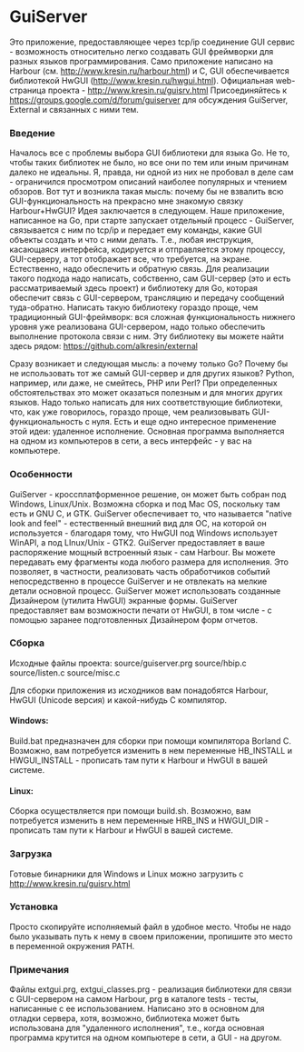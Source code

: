 ﻿# GuiServer
   Это приложение, предоставляющее через tcp/ip соединение GUI сервис - возможность относительно легко создавать GUI фреймворки для разных языков программирования.
   Само приложение написано на Harbour (см. http://www.kresin.ru/harbour.html) и C, GUI обеспечивается библиотекой HwGUI (http://www.kresin.ru/hwgui.html).
   Официальная web-страница проекта - http://www.kresin.ru/guisrv.html
   Присоединяйтесь к https://groups.google.com/d/forum/guiserver для обсуждения GuiServer, External и связанных с ними тем.

### Введение
   Началось все с проблемы выбора GUI библиотеки для языка Go. Не то, чтобы таких библиотек не было, но все они по тем или иным причинам далеко не идеальны. Я, правда, ни одной из них не пробовал в деле сам - ограничился просмотром описаний наиболее популярных и чтением обзоров.
   Вот тут и возникла такая мысль: почему бы не взвалить всю GUI-функциональность на прекрасно мне знакомую связку Harbour+HwGUI?
   Идея заключается в следующем. Наше приложение, написанное на Go, при старте запускает отдельный процесс - GuiServer, связывается с ним по tcp/ip и передает ему команды, какие GUI объекты создать и что с ними делать. Т.е., любая инструкция, касающаяся интерфейса, кодируется и отправляется этому процессу, GUI-серверу, а тот отображает все, что требуется, на экране. Естественно, надо обеспечить и обратную связь.
   Для реализации такого подхода надо написать, собственно, сам GUI-сервер (это и есть рассматриваемый здесь проект) и библиотеку для Go, которая обеспечит связь с GUI-сервером, трансляцию и передачу сообщений туда-обратно. Написать такую библиотеку гораздо проще, чем традиционный GUI-фреймворк: вся сложная функциональность нижнего уровня уже реализована GUI-сервером, надо только обеспечить выполнение протокола связи с ним.
   Эту библиотеку вы можете найти здесь рядом: https://github.com/alkresin/external

   Сразу возникает и следующая мысль: а почему только Go? Почему бы не использовать тот же самый GUI-сервер и для других языков? Python, например, или даже, не смейтесь, PHP или Perl? При определенных обстоятельствах это может оказаться полезным и для многих других языков. Надо только написать для них соответствующие библиотеки, что, как уже говорилось, гораздо проще, чем реализовывать GUI-функциональность с нуля.
   Есть и еще одно интересное применение этой идеи: удаленное исполнение. Основная программа выполняется на одном из компьютеров в сети, а весь интерфейс - у вас на компьютере.

### Особенности
   GuiServer - кроссплатформенное решение, он может быть собран под Windows, Linux/Unix. Возможна сборка и под Mac OS, поскольку там есть и GNU C, и GTK.
   GuiServer обеспечивает то, что называется "native look and feel" - естественный внешний вид для ОС, на которой он используется - благодаря тому, что HwGUI под Windows использует WinAPI, а под LInux/Unix - GTK2.
   GuiServer предоставляет в ваше распоряжение мощный встроенный язык - сам Harbour. Вы можете передавать ему фрагменты кода любого размера для исполнения. Это позволяет, в частности, реализовать часть обработчиков событий непосредственно в процессе GuiServer и не отвлекать на мелкие детали основной процесс.
   GuiServer может использовать созданные Дизайнером (утилита HwGUI) экранные формы.
   GuiServer предоставляет вам возможности печати от HwGUI, в том числе - с помощью заранее подготовленных Дизайнером форм отчетов.

### Сборка
   Исходные файлы проекта:
      source/guiserver.prg
      source/hbip.c
      source/listen.c
      source/misc.c

   Для сборки приложения из исходников вам понадобятся Harbour, HwGUI (Unicode версия) и какой-нибудь C компилятор.

#### Windows:
   Build.bat предназначен для сборки при помощи компилятора Borland C. Возможно, вам потребуется изменить в нем переменные HB_INSTALL и HWGUI_INSTALL - прописать там пути к Harbour и HwGUI в вашей системе.

#### Linux:
   Сборка осуществляется при помощи build.sh. Возможно, вам потребуется изменить в нем переменные HRB_INS и HWGUI_DIR - прописать там пути к Harbour и HwGUI в вашей системе.

### Загрузка
   Готовые бинарники для Windows и Linux можно загрузить с http://www.kresin.ru/guisrv.html

### Установка
   Просто скопируйте исполняемый файл в удобное место. Чтобы не надо было указывать путь к нему в своем приложении, пропишите это место в переменной окружения PATH.

### Примечания
   Файлы extgui.prg, extgui_classes.prg - реализация библиотеки для связи с GUI-сервером на самом Harbour, prg в каталоге tests - тесты, написанные с ее использованием. Написано это в основном для отладки сервера, хотя, возможно, библиотека может быть использована для "удаленного исполнения", т.е., когда основная программа крутится на одном компьютере в сети, а GUI - на другом.
